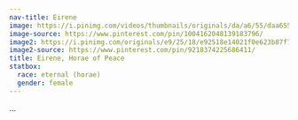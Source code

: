 ```yaml
---
nav-title: Eirene
image: https://i.pinimg.com/videos/thumbnails/originals/da/a6/55/daa655856a7c89a2282bad679a528919.0000000.jpg
image-source: https://www.pinterest.com/pin/1004162048139183796/
image2: https://i.pinimg.com/originals/e9/25/18/e92518e14021f0e623b87f7f12fcf9e5.jpg
image2-source: https://www.pinterest.com/pin/9218374225686411/
title: Eirene, Horae of Peace
statbox:
  race: eternal (horae)
  gender: female
---
```


...

